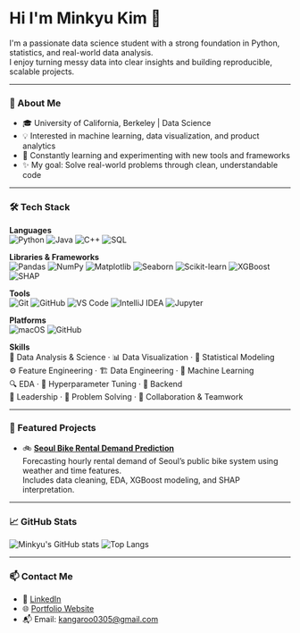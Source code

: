 # Hi I'm Minkyu Kim 👋

I'm a passionate data science student with a strong foundation in Python, statistics, and real-world data analysis.  
I enjoy turning messy data into clear insights and building reproducible, scalable projects.

---

### 🚀 About Me
- 🎓 University of California, Berkeley | Data Science
- 💡 Interested in machine learning, data visualization, and product analytics
- 🧠 Constantly learning and experimenting with new tools and frameworks
- ✨ My goal: Solve real-world problems through clean, understandable code

---

### 🛠️ Tech Stack

**Languages**  
![Python](https://img.shields.io/badge/-Python-3776AB?style=flat&logo=python&logoColor=white)
![Java](https://img.shields.io/badge/-Java-007396?style=flat&logo=java&logoColor=white)
![C++](https://img.shields.io/badge/-C++-00599C?style=flat&logo=c%2B%2B&logoColor=white)
![SQL](https://img.shields.io/badge/-SQL-4479A1?style=flat&logo=postgresql&logoColor=white)

**Libraries & Frameworks**  
![Pandas](https://img.shields.io/badge/-Pandas-150458?style=flat&logo=pandas&logoColor=white)
![NumPy](https://img.shields.io/badge/-NumPy-013243?style=flat&logo=numpy&logoColor=white)
![Matplotlib](https://img.shields.io/badge/-Matplotlib-11557C?style=flat&logo=matplotlib&logoColor=white)
![Seaborn](https://img.shields.io/badge/-Seaborn-7F7FFF?style=flat&logo=python&logoColor=white)
![Scikit-learn](https://img.shields.io/badge/-Scikit--learn-F7931E?style=flat&logo=scikit-learn&logoColor=white)
![XGBoost](https://img.shields.io/badge/-XGBoost-FF6600?style=flat&logo=xgboost&logoColor=white)
![SHAP](https://img.shields.io/badge/-SHAP-000000?style=flat&logo=python&logoColor=white)

**Tools**  
![Git](https://img.shields.io/badge/-Git-F05032?style=flat&logo=git&logoColor=white)
![GitHub](https://img.shields.io/badge/-GitHub-181717?style=flat&logo=github&logoColor=white)
![VS Code](https://img.shields.io/badge/-VS%20Code-007ACC?style=flat&logo=visual-studio-code&logoColor=white)
![IntelliJ IDEA](https://img.shields.io/badge/-IntelliJ%20IDEA-000000?style=flat&logo=intellijidea&logoColor=white)
![Jupyter](https://img.shields.io/badge/-Jupyter-F37626?style=flat&logo=jupyter&logoColor=white)

**Platforms**  
![macOS](https://img.shields.io/badge/-macOS-000000?style=flat&logo=apple&logoColor=white)
![GitHub](https://img.shields.io/badge/-GitHub-181717?style=flat&logo=github&logoColor=white)

**Skills**  
🧠 Data Analysis & Science · 📊 Data Visualization · 🧮 Statistical Modeling  
⚙️ Feature Engineering · 🏗️ Data Engineering · 🤖 Machine Learning  
🔍 EDA · 🎯 Hyperparameter Tuning · 🧩 Backend  
🤝 Leadership · 🧠 Problem Solving · 👥 Collaboration & Teamwork

---

### 📂 Featured Projects
- 🚲 **[Seoul Bike Rental Demand Prediction](https://github.com/crunchy-child/seoul-bike-demand)**  
  Forecasting hourly rental demand of Seoul’s public bike system using weather and time features.  
  Includes data cleaning, EDA, XGBoost modeling, and SHAP interpretation.

---

### 📈 GitHub Stats
![Minkyu's GitHub stats](https://github-readme-stats.vercel.app/api?username=crunchy-child&show_icons=true&theme=default)
![Top Langs](https://github-readme-stats.vercel.app/api/top-langs/?username=crunchy-child&layout=compact&theme=default)

---

### 📫 Contact Me
- 💼 [LinkedIn](https://www.linkedin.com/in/minkyu-kim-a4677827a/)
- 🌐 [Portfolio Website](https://your-website.com)
- 📬 Email: kangaroo0305@gmail.com

